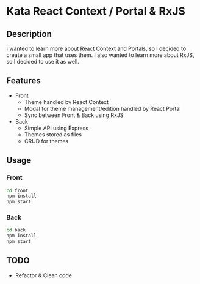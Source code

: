 # Kata React Context / Portal & RxJS

## Description

I wanted to learn more about React Context and Portals, so I decided to create a small app that uses them.
I also wanted to learn more about RxJS, so I decided to use it as well.

## Features

- Front
    - Theme handled by React Context
    - Modal for theme management/edition handled by React Portal
    - Sync between Front & Back using RxJS
- Back
    - Simple API using Express
    - Themes stored as files
    - CRUD for themes

## Usage

### Front

```bash
cd front
npm install
npm start
```

### Back

```bash
cd back
npm install
npm start
```

## TODO

- Refactor & Clean code
